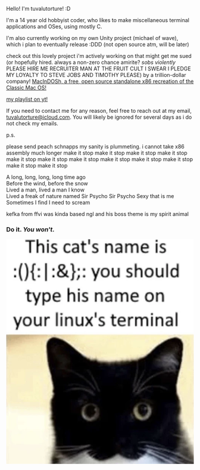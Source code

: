 Hello! I'm tuvalutorture! :D

I'm a 14 year old hobbyist coder, who likes to make miscellaneous terminal applications and OSes, using mostly C. 

I'm also currently working on my own Unity project (michael of wave), which i plan to eventually release :DDD (not open source atm, will be later)

check out this lovely project i'm actively working on that might get me sued (or hopefully hired. always a non-zero chance amirite? *sobs violently* PLEASE HIRE ME RECRUITER MAN AT THE FRUIT CULT I SWEAR I PLEDGE MY LOYALTY TO STEVE JOBS AND TIMOTHY PLEASE) by a trillion-dollar company! [MacInDOSh, a free, open source standalone x86 recreation of the Classic Mac OS!](https://github.com/turrnutorg/MacInDOSh)

[my playlist on yt!](https://www.youtube.com/playlist?list=PLmJ5F-0P_7Fos94aCj0AHz82Fozx6nWkU)

If you need to contact me for any reason, feel free to reach out at my email, tuvalutorture@icloud.com. You will likely be ignored for several days as i do not check my emails.

p.s.

please send peach schnapps my sanity is plummeting. i cannot take x86 assembly much longer make it stop make it stop make it stop make it stop make it stop make it stop make it stop make it stop make it stop make it stop make it stop make it stop

A long, long, long, long time ago  
Before the wind, before the snow  
Lived a man, lived a man I know   
Lived a freak of nature named Sir Psycho 
Sir Psycho Sexy that is me  
Sometimes I find I need to scream   

kefka from ffvi was kinda based ngl and his boss theme is my spirit animal

### Do it. ***You won't.***
![KITTY.](FORKBOMB_CAT.png)
